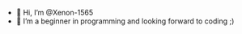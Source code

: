 - 👋 Hi, I’m @Xenon-1565
- 👀 I’m a beginner in programming and looking forward to coding ;)

<!---
Xenon-1565/Xenon-1565 is a ✨ special ✨ repository because its `README.md` (this file) appears on your GitHub profile.
You can click the Preview link to take a look at your changes.
--->
